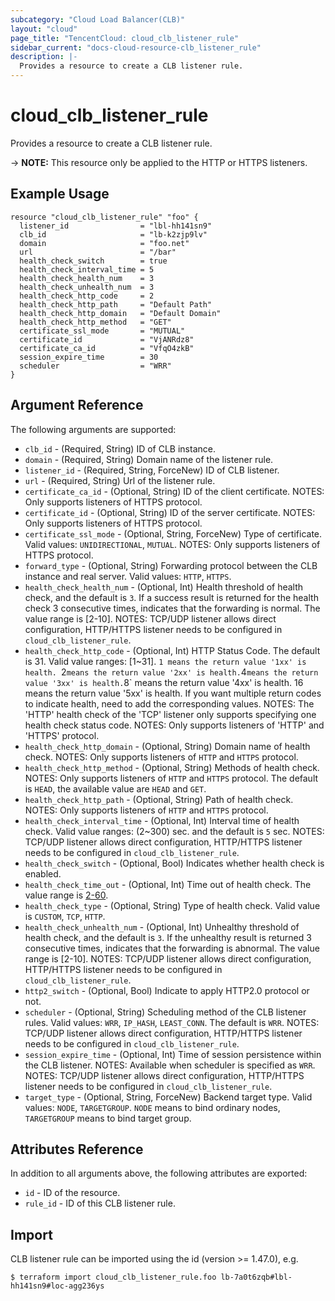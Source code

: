 ```yaml
---
subcategory: "Cloud Load Balancer(CLB)"
layout: "cloud"
page_title: "TencentCloud: cloud_clb_listener_rule"
sidebar_current: "docs-cloud-resource-clb_listener_rule"
description: |-
  Provides a resource to create a CLB listener rule.
---
```


# cloud_clb_listener_rule

Provides a resource to create a CLB listener rule.

-> **NOTE:** This resource only be applied to the HTTP or HTTPS listeners.

## Example Usage

```hcl
resource "cloud_clb_listener_rule" "foo" {
  listener_id                = "lbl-hh141sn9"
  clb_id                     = "lb-k2zjp9lv"
  domain                     = "foo.net"
  url                        = "/bar"
  health_check_switch        = true
  health_check_interval_time = 5
  health_check_health_num    = 3
  health_check_unhealth_num  = 3
  health_check_http_code     = 2
  health_check_http_path     = "Default Path"
  health_check_http_domain   = "Default Domain"
  health_check_http_method   = "GET"
  certificate_ssl_mode       = "MUTUAL"
  certificate_id             = "VjANRdz8"
  certificate_ca_id          = "VfqO4zkB"
  session_expire_time        = 30
  scheduler                  = "WRR"
}
```

## Argument Reference

The following arguments are supported:

* `clb_id` - (Required, String) ID of CLB instance.
* `domain` - (Required, String) Domain name of the listener rule.
* `listener_id` - (Required, String, ForceNew) ID of CLB listener.
* `url` - (Required, String) Url of the listener rule.
* `certificate_ca_id` - (Optional, String) ID of the client certificate. NOTES: Only supports listeners of HTTPS protocol.
* `certificate_id` - (Optional, String) ID of the server certificate. NOTES: Only supports listeners of HTTPS protocol.
* `certificate_ssl_mode` - (Optional, String, ForceNew) Type of certificate. Valid values: `UNIDIRECTIONAL`, `MUTUAL`. NOTES: Only supports listeners of HTTPS protocol.
* `forward_type` - (Optional, String) Forwarding protocol between the CLB instance and real server. Valid values: `HTTP`, `HTTPS`.
* `health_check_health_num` - (Optional, Int) Health threshold of health check, and the default is `3`. If a success result is returned for the health check 3 consecutive times, indicates that the forwarding is normal. The value range is [2-10]. NOTES: TCP/UDP listener allows direct configuration, HTTP/HTTPS listener needs to be configured in `cloud_clb_listener_rule`.
* `health_check_http_code` - (Optional, Int) HTTP Status Code. The default is 31. Valid value ranges: [1~31]. `1 means the return value '1xx' is health. `2` means the return value '2xx' is health. `4` means the return value '3xx' is health. `8` means the return value '4xx' is health. 16 means the return value '5xx' is health. If you want multiple return codes to indicate health, need to add the corresponding values. NOTES: The 'HTTP' health check of the 'TCP' listener only supports specifying one health check status code. NOTES: Only supports listeners of 'HTTP' and 'HTTPS' protocol.
* `health_check_http_domain` - (Optional, String) Domain name of health check. NOTES: Only supports listeners of `HTTP` and `HTTPS` protocol.
* `health_check_http_method` - (Optional, String) Methods of health check. NOTES: Only supports listeners of `HTTP` and `HTTPS` protocol. The default is `HEAD`, the available value are `HEAD` and `GET`.
* `health_check_http_path` - (Optional, String) Path of health check. NOTES: Only supports listeners of `HTTP` and `HTTPS` protocol.
* `health_check_interval_time` - (Optional, Int) Interval time of health check. Valid value ranges: (2~300) sec. and the default is `5` sec. NOTES: TCP/UDP listener allows direct configuration, HTTP/HTTPS listener needs to be configured in `cloud_clb_listener_rule`.
* `health_check_switch` - (Optional, Bool) Indicates whether health check is enabled.
* `health_check_time_out` - (Optional, Int) Time out of health check. The value range is [2-60](SEC).
* `health_check_type` - (Optional, String) Type of health check. Valid value is `CUSTOM`, `TCP`, `HTTP`.
* `health_check_unhealth_num` - (Optional, Int) Unhealthy threshold of health check, and the default is `3`. If the unhealthy result is returned 3 consecutive times, indicates that the forwarding is abnormal. The value range is [2-10].  NOTES: TCP/UDP listener allows direct configuration, HTTP/HTTPS listener needs to be configured in `cloud_clb_listener_rule`.
* `http2_switch` - (Optional, Bool) Indicate to apply HTTP2.0 protocol or not.
* `scheduler` - (Optional, String) Scheduling method of the CLB listener rules. Valid values: `WRR`, `IP_HASH`, `LEAST_CONN`. The default is `WRR`.  NOTES: TCP/UDP listener allows direct configuration, HTTP/HTTPS listener needs to be configured in `cloud_clb_listener_rule`.
* `session_expire_time` - (Optional, Int) Time of session persistence within the CLB listener. NOTES: Available when scheduler is specified as `WRR`.  NOTES: TCP/UDP listener allows direct configuration, HTTP/HTTPS listener needs to be configured in `cloud_clb_listener_rule`.
* `target_type` - (Optional, String, ForceNew) Backend target type. Valid values: `NODE`, `TARGETGROUP`. `NODE` means to bind ordinary nodes, `TARGETGROUP` means to bind target group.

## Attributes Reference

In addition to all arguments above, the following attributes are exported:

* `id` - ID of the resource.
* `rule_id` - ID of this CLB listener rule.


## Import

CLB listener rule can be imported using the id (version >= 1.47.0), e.g.

```
$ terraform import cloud_clb_listener_rule.foo lb-7a0t6zqb#lbl-hh141sn9#loc-agg236ys
```

